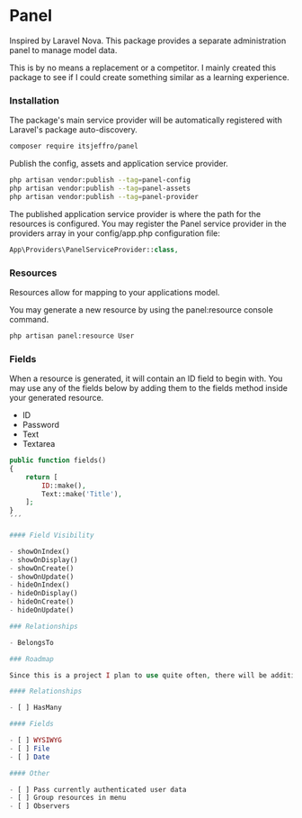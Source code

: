 # Panel
Inspired by Laravel Nova. This package provides a separate administration panel to manage model data.

This is by no means a replacement or a competitor. I mainly created this package to see if I could create 
something similar as a learning experience.

### Installation
The package's main service provider will be automatically registered with Laravel's package auto-discovery.

```bash
composer require itsjeffro/panel
```

Publish the config, assets and application service provider.
```bash
php artisan vendor:publish --tag=panel-config
php artisan vendor:publish --tag=panel-assets
php artisan vendor:publish --tag=panel-provider
```

The published application service provider is where the path for the resources is configured. You may register the Panel service 
provider in the providers array in your config/app.php configuration file:

```php
App\Providers\PanelServiceProvider::class,
```

### Resources
Resources allow for mapping to your applications model.

You may generate a new resource by using the panel:resource console command.

```bash
php artisan panel:resource User
```

### Fields

When a resource is generated, it will contain an ID field to begin with. You may use any of the fields below by adding them
to the fields method inside your generated resource.

- ID
- Password
- Text
- Textarea

```php
public function fields()
{
    return [
        ID::make(),
        Text::make('Title'),
    ];
}
´´´

#### Field Visibility

- showOnIndex()
- showOnDisplay()
- showOnCreate()
- showOnUpdate()
- hideOnIndex()
- hideOnDisplay()
- hideOnCreate()
- hideOnUpdate()

### Relationships

- BelongsTo

### Roadmap

Since this is a project I plan to use quite often, there will be additional features I would like to add when needed.

#### Relationships

- [ ] HasMany

#### Fields

- [ ] WYSIWYG
- [ ] File
- [ ] Date

#### Other

- [ ] Pass currently authenticated user data
- [ ] Group resources in menu
- [ ] Observers